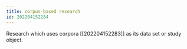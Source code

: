 ```yaml
---
title: corpus-based research
id: 202204152284
---
```


Research which uses corpora [[202204152283]] as its data set or study object. 
